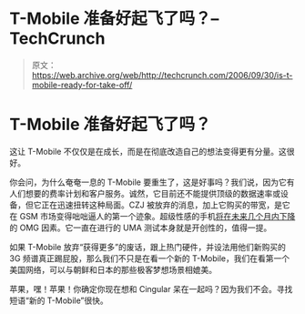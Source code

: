 # T-Mobile 准备好起飞了吗？–TechCrunch

> 原文：<https://web.archive.org/web/http://techcrunch.com/2006/09/30/is-t-mobile-ready-for-take-off/>

# T-Mobile 准备好起飞了吗？

这让 T-Mobile 不仅仅是在成长，而是在彻底改造自己的想法变得更有分量。这很好。

你会问，为什么奄奄一息的 T-Mobile 要重生了，这是好事吗？我们说，因为它有人们想要的费率计划和客户服务。诚然，它目前还不能提供顶级的数据速率或设备，但它正在迅速扭转这种局面。CZJ 被放弃的消息，加上它购买的带宽，是它在 GSM 市场变得咄咄逼人的第一个迹象。超级性感的手机[将在未来几个月内下降](https://web.archive.org/web/20201128001923/http://crunchgear.com/2006/09/27/t-mobile-dash-coming-october-16th/)的 OMG 因素。它一直在进行的 UMA 测试本身就是开创性的，值得一提。

如果 T-Mobile 放弃“获得更多”的废话，跟上热门硬件，并设法用他们新购买的 3G 频谱真正踢屁股，那么我们不只是在看一个新的 T-Mobile，我们在看第一个美国网络，可以与朝鲜和日本的那些极客梦想场景相媲美。

苹果，嘿！苹果！你确定你现在想和 Cingular 呆在一起吗？因为我们不会。寻找短语“新的 T-Mobile”很快。